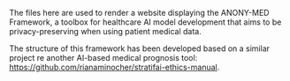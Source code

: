 The files here are used to render a website displaying the ANONY-MED Framework, a toolbox for healthcare AI model development that aims to be privacy-preserving when using patient medical data.

The structure of this framework has been developed based on a similar project re another AI-based medical prognosis tool: https://github.com/rianaminocher/stratifai-ethics-manual.
